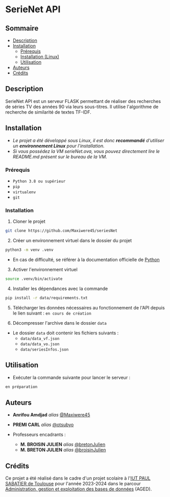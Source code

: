 # SerieNet API

## Sommaire

- [Description](#description)
- [Installation](#installation)
  - [Prérequis](#prérequis)
  - [Installation (Linux)](#installation)
  - [Utilisation](#utilisation)
- [Auteurs](#auteurs)
- [Crédits](#crédits)

## Description

SerieNet API est un serveur FLASK permettant de réaliser des recherches de séries TV des années 90 via
leurs sous-titres. Il utilise l'algorithme de recherche de similarité de textes TF-IDF.

## Installation

* *Le projet a été développé sous Linux, il est donc **recommandé** d'utiliser un **environnement Linux** pour l'installation.*
* *Si vous possédez la VM serieNet.ova, vous pouvez directement lire le README.md présent sur le bureau de la VM.*

### Prérequis

- `Python 3.8 ou supérieur`
- `pip`
- `virtualenv`
- `git`

### Installation

1. Cloner le projet

```bash
git clone https://github.com/Maxiwere45/seriesNet
```

2. Créer un environnement virtuel dans le dossier du projet

```bash
python3 -m venv .venv
```

* En cas de difficulté, se référer à la documentation officielle de [Python](https://packaging.python.org/en/latest/guides/installing-using-pip-and-virtual-environments/)

3. Activer l'environnement virtuel

```bash
source .venv/bin/activate
```

4. Installer les dépendances avec la commande 

```bash
pip install -r data/requirements.txt
```

5. Télécharger les données nécessaires au fonctionnement de l'API depuis le lien suivant : `en cours de création`

6. Décompresser l'archive dans le dossier `data`

* Le dossier `data` doit contenir les fichiers suivants :
  * `data/data_vf.json`
  * `data/data_vo.json`
  * `data/seriesInfos.json`

## Utilisation

* Exécuter la commande suivante pour lancer le serveur :

```bash
en préparation
```

## Auteurs

* **Anrifou Amdjad** _alias_ [@Maxiwere45](https://github.com/Maxiwere45)
* **PREMI CARL** _alias_ [@otsubyo](https://github.com/otsubyo)

* Professeurs encadrants :
  * **M. BROISIN JULIEN** _alias_ [@bretonJulien](https://www.linkedin.com/in/jln-brtn/)
  * **M. BRETON JULIEN** _alias_ [@broisinJulien](https://www.linkedin.com/in/jbroisin/)

## Crédits

Ce projet a été réalisé dans le cadre d'un projet scolaire à l'[IUT PAUL SABATIER de Toulouse](https://iut.univ-tlse3.fr/) pour l'année 2023-2024 dans le
parcour [Administration, gestion et exploitation des bases de données](https://iut.univ-tlse3.fr/but-informatique-parcours-administration-gestion-et-exploitation-des-donnees-toulouse) (AGED).